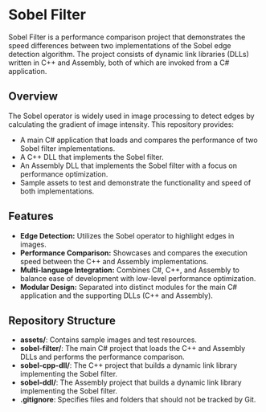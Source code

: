 # Sobel Filter

Sobel Filter is a performance comparison project that demonstrates the speed differences between two implementations of the Sobel edge detection algorithm. The project consists of dynamic link libraries (DLLs) written in C++ and Assembly, both of which are invoked from a C# application.

## Overview

The Sobel operator is widely used in image processing to detect edges by calculating the gradient of image intensity. This repository provides:
- A main C# application that loads and compares the performance of two Sobel filter implementations.
- A C++ DLL that implements the Sobel filter.
- An Assembly DLL that implements the Sobel filter with a focus on performance optimization.
- Sample assets to test and demonstrate the functionality and speed of both implementations.

## Features

- **Edge Detection:** Utilizes the Sobel operator to highlight edges in images.
- **Performance Comparison:** Showcases and compares the execution speed between the C++ and Assembly implementations.
- **Multi-language Integration:** Combines C#, C++, and Assembly to balance ease of development with low-level performance optimization.
- **Modular Design:** Separated into distinct modules for the main C# application and the supporting DLLs (C++ and Assembly).

## Repository Structure

- **assets/**: Contains sample images and test resources.
- **sobel-filter/**: The main C# project that loads the C++ and Assembly DLLs and performs the performance comparison.
- **sobel-cpp-dll/**: The C++ project that builds a dynamic link library implementing the Sobel filter.
- **sobel-ddl/**: The Assembly project that builds a dynamic link library implementing the Sobel filter.
- **.gitignore**: Specifies files and folders that should not be tracked by Git.
